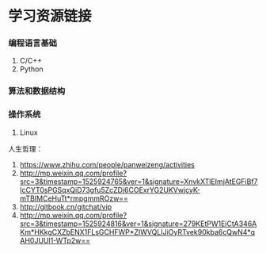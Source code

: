 # 学习资源链接
### 编程语言基础
1. C/C++
2. Python

### 算法和数据结构

### 操作系统
1. Linux


人生哲理：

1. https://www.zhihu.com/people/panweizeng/activities
2. http://mp.weixin.qq.com/profile?src=3&timestamp=1525924765&ver=1&signature=XnvkXTlEImjAtEGFiBf7lcCYT0sPGSqxQiD73gfu5ZcZDi6COExrYG2UKVwjcyK-mTBIMCeHuTt*rmpgmmROzw==
3. http://gitbook.cn/gitchat/vip
4. http://mp.weixin.qq.com/profile?src=3&timestamp=1525924816&ver=1&signature=279KEtPW1EiCtA346AKm*HKkgCXZbENX1FLsGCHFWP*ZIWVQLIJiOyRTvek90kba6cQwN4*qAH0JUUl1-WTp2w==

